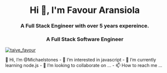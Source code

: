 


<h1 align="center">Hi 👋, I'm Favour Aransiola</h1>
<h3 align="center">A Full Stack Engineer with over 5 years expereince.</h3>
<h3 align="center">A Full Stack Software Engineer</h3>

<p align="left"> <a href="https://twitter.com/taiye_favour" target="blank"><img src="https://img.shields.io/twitter/follow/taiye_favour?logo=twitter&style=for-the-badge" alt="taiye_favour" /></a> </p>
👋 Hi, I’m @Michaelstones
- 👀 I’m interested in javascript
- 🌱 I’m currently learning node.js
- 💞️ I’m looking to collaborate on ...
- 📫 How to reach me ...

<!---
Michaelstones/Michaelstones is a ✨ special ✨ repository because its `README.md` (this file) appears on your GitHub profile.
You can click the Preview link to take a look at your changes.
--->
